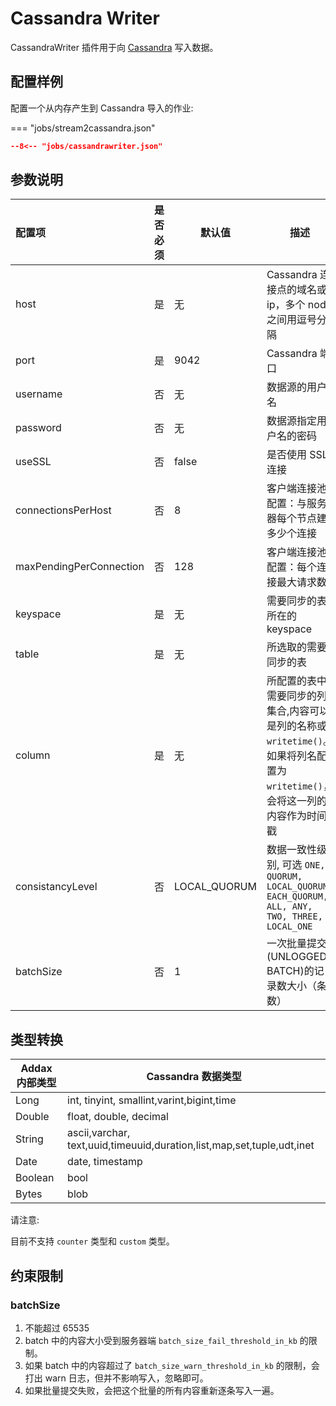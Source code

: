# Cassandra Writer

CassandraWriter 插件用于向 [Cassandra](https://cassandra.apache.org) 写入数据。

## 配置样例

配置一个从内存产生到 Cassandra 导入的作业:

=== "jobs/stream2cassandra.json"

```json
--8<-- "jobs/cassandrawriter.json"
```

## 参数说明

| 配置项                  | 是否必须 | 默认值       | 描述                                                                                                                        |
| :---------------------- | :------: | ------------ | --------------------------------------------------------------------------------------------------------------------------- |
| host                    |    是    | 无           | Cassandra 连接点的域名或 ip，多个 node 之间用逗号分隔                                                                       |
| port                    |    是    | 9042         | Cassandra 端口                                                                                                              |
| username                |    否    | 无           | 数据源的用户名                                                                                                              |
| password                |    否    | 无           | 数据源指定用户名的密码                                                                                                      |
| useSSL                  |    否    | false        | 是否使用 SSL 连接                                                                                                           |
| connectionsPerHost      |    否    | 8            | 客户端连接池配置：与服务器每个节点建多少个连接                                                                              |
| maxPendingPerConnection |    否    | 128          | 客户端连接池配置：每个连接最大请求数                                                                                        |
| keyspace                |    是    | 无           | 需要同步的表所在的 keyspace                                                                                                 |
| table                   |    是    | 无           | 所选取的需要同步的表                                                                                                        |
| column                  |    是    | 无           | 所配置的表中需要同步的列集合,内容可以是列的名称或 `writetime()`。如果将列名配置为 `writetime()`，会将这一列的内容作为时间戳 |
| consistancyLevel        |    否    | LOCAL_QUORUM | 数据一致性级别, 可选 `ONE, QUORUM, LOCAL_QUORUM, EACH_QUORUM, ALL, ANY, TWO, THREE, LOCAL_ONE`                              |
| batchSize               |    否    | 1            | 一次批量提交(UNLOGGED BATCH)的记录数大小（条数）                                                                            |

## 类型转换

| Addax 内部类型 | Cassandra 数据类型                                                     |
| -------------- | ---------------------------------------------------------------------- |
| Long           | int, tinyint, smallint,varint,bigint,time                              |
| Double         | float, double, decimal                                                 |
| String         | ascii,varchar, text,uuid,timeuuid,duration,list,map,set,tuple,udt,inet |
| Date           | date, timestamp                                                        |
| Boolean        | bool                                                                   |
| Bytes          | blob                                                                   |

请注意:

目前不支持 `counter` 类型和 `custom` 类型。

## 约束限制

### batchSize

1. 不能超过 65535
2. batch 中的内容大小受到服务器端 `batch_size_fail_threshold_in_kb` 的限制。
3. 如果 batch 中的内容超过了 `batch_size_warn_threshold_in_kb` 的限制，会打出 warn 日志，但并不影响写入，忽略即可。
4. 如果批量提交失败，会把这个批量的所有内容重新逐条写入一遍。
